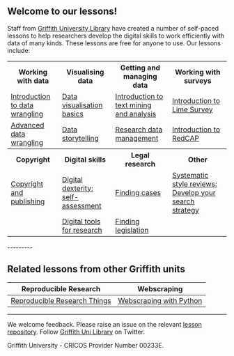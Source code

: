 
## Welcome to our lessons!

Staff from [Griffith University Library](https://www.griffith.edu.au/library) have created a number of self-paced lessons to help researchers develop the digital skills to work efficiently with data of many kinds. These lessons are free for anyone to use. Our lessons include:

<div>
<table>
  <tr>
    <th>Working with data</th>
    <th>Visualising data</th>
    <th>Getting and managing data</th>
    <th>Working with surveys</th>
  </tr>
  <tr>
    <td><a href="https://griffithunilibrary.github.io/intro-data-wrangle/">Introduction to data wrangling</a></td>
    <td><a href="https://griffithunilibrary.github.io/data-vis-basics/">Data visualisation basics</a></td>
    <td><a href="https://griffithunilibrary.github.io/intro-text-mining-analysis/">Introduction to text mining and analysis</a></td>
    <td><a href="https://griffithunilibrary.github.io/limesurvey/">Introduction to Lime Survey</a></td>
  </tr>

  <tr>
    <td><a href="https://griffithunilibrary.github.io/Advanced-data-wrangle/">Advanced data wrangling</a></td>
    <td><a href="https://griffithunilibrary.github.io/data-storytelling/">Data storytelling</a></td>
    <td><a href="https://griffithunilibrary.github.io/Research_data_management/">Research data management</a></td>
    <td><a href="https://griffithunilibrary.github.io/redcap">Introduction to RedCAP</a></td>
  </tr>
  <tr>
    <th>Copyright</th>
    <th>Digital skills</th>
    <th>Legal research</th>
    <th>Other</th>
  </tr>
  <tr>
    <td><a href="https://griffithunilibrary.github.io/copyright-publishing/#/">Copyright and publishing</a></td>
    <td><a href="https://griffithunilibrary.github.io/digital-dexterity//">Digital dexterity: self-assessment</a></td>
    <td><a href="https://griffithunilibrary.github.io/finding-cases/#/">Finding cases</td>
    <td><a href="https://griffithunilibrary.github.io/systematic-review-training/index.html">Systematic style reviews: Develop your search strategy</a></td>
  </tr>
  <tr>
    <td> </td>
    <td><a href="https://griffithunilibrary.github.io/digital-tools/">Digital tools for research</a></td>
    <td><a href="https://griffithunilibrary.github.io/finding-legislation/#/">Finding legislation</td>
    <td></td>
  </tr>
</table>
</div>
---------

## Related lessons from other Griffith units

| **Reproducible Research** |  **Webscraping** |
| :---: | :---: |
| [Reproducible Research Things](https://guereslib.github.io/Reproducible-Research-Things/)| [Webscraping with Python](https://gu-eresearch.github.io/web_scraping_workshop/)|

-----------------

We welcome feedback. Please raise an issue on the relevant [lesson repository](https://github.com/orgs/GriffithUniLibrary/repositories). Follow [Griffith Uni Library](https://twitter.com/GriffithLibrary) on Twitter.

Griffith University - CRICOS Provider Number 00233E.
